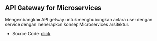 ## API Gateway for Microservices
Mengembangkan API getway untuk menghubungkan antara user dengan service dengan menerapkan konsep Microservices arsitektur.

- Source Code: [click](#)